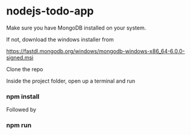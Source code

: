 # nodejs-todo-app

Make sure you have MongoDB installed on your system.

If not, download the windows installer from 

https://fastdl.mongodb.org/windows/mongodb-windows-x86_64-6.0.0-signed.msi

Clone the repo

Inside the project folder, open up a terminal and run 

### npm install

Followed by 

### npm run

